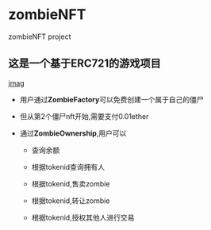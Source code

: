 # zombieNFT
zombieNFT project

## 这是一个基于ERC721的游戏项目

[imag](https://github.com/superbayes/zombieNFT/blob/main/contractsV1/project_uml2.jpg)

* 用户通过**ZombieFactory**可以免费创建一个属于自己的僵尸

* 但从第2个僵尸nft开始,需要支付0.01ether

* 通过**ZombieOwnership**,用户可以

  * 查询余额

  * 根据tokenid查询拥有人

  * 根据tokenid,售卖zombie

  * 根据tokenid,转让zombie

  * 根据tokenid,授权其他人进行交易

    

